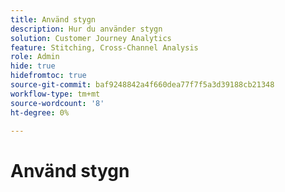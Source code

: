 ```yaml
---
title: Använd stygn
description: Hur du använder stygn
solution: Customer Journey Analytics
feature: Stitching, Cross-Channel Analysis
role: Admin
hide: true
hidefromtoc: true
source-git-commit: baf9248842a4f660dea77f7f5a3d39188cb21348
workflow-type: tm+mt
source-wordcount: '8'
ht-degree: 0%

---
```



# Använd stygn

